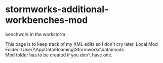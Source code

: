 # stormworks-additional-workbenches-mod
benchwork in the workstorm


This page is to keep track of my XML edits so I don't cry later.
Local Mod Folder: (User)\AppData\Roaming\Stormworks\data\mods\
Mod folder has to be created if you don't have one.

